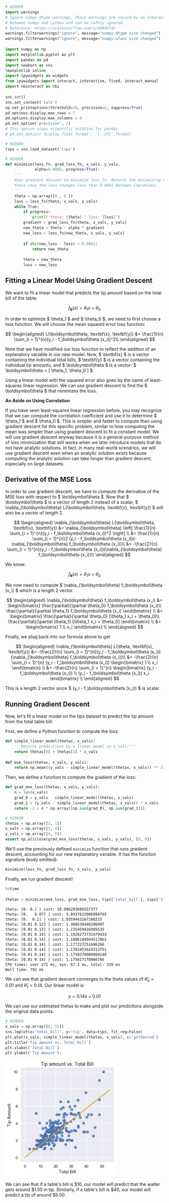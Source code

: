

```python
# HIDDEN
import warnings
# Ignore numpy dtype warnings. These warnings are caused by an interaction
# between numpy and Cython and can be safely ignored.
# Reference: https://stackoverflow.com/a/40846742
warnings.filterwarnings("ignore", message="numpy.dtype size changed")
warnings.filterwarnings("ignore", message="numpy.ufunc size changed")

import numpy as np
import matplotlib.pyplot as plt
import pandas as pd
import seaborn as sns
%matplotlib inline
import ipywidgets as widgets
from ipywidgets import interact, interactive, fixed, interact_manual
import nbinteract as nbi

sns.set()
sns.set_context('talk')
np.set_printoptions(threshold=20, precision=2, suppress=True)
pd.options.display.max_rows = 7
pd.options.display.max_columns = 8
pd.set_option('precision', 2)
# This option stops scientific notation for pandas
# pd.set_option('display.float_format', '{:.2f}'.format)
```


```python
# HIDDEN
tips = sns.load_dataset('tips')
```


```python
# HIDDEN
def minimize(loss_fn, grad_loss_fn, x_vals, y_vals,
             alpha=0.0005, progress=True):
    '''
    Uses gradient descent to minimize loss_fn. Returns the minimizing value of
    theta once the loss changes less than 0.0001 between iterations.
    '''
    theta = np.array([0., 0.])
    loss = loss_fn(theta, x_vals, y_vals)
    while True:
        if progress:
            print(f'theta: {theta} | loss: {loss}')
        gradient = grad_loss_fn(theta, x_vals, y_vals)
        new_theta = theta - alpha * gradient
        new_loss = loss_fn(new_theta, x_vals, y_vals)
        
        if abs(new_loss - loss) < 0.0001:
            return new_theta
        
        theta = new_theta
        loss = new_loss
```

## Fitting a Linear Model Using Gradient Descent

We want to fit a linear model that predicts the tip amount based on the total bill of the table:

$$
f_\boldsymbol\theta (x) = \theta_1 x + \theta_0
$$

In order to optimize $ \theta_1 $ and $ \theta_0 $, we need to first choose a loss function. We will choose the mean squared error loss function:

$$
\begin{aligned}
L(\boldsymbol\theta, \textbf{x}, \textbf{y})
&= \frac{1}{n} \sum_{i = 1}^{n}(y_i - f_\boldsymbol\theta (x_i))^2\\
\end{aligned}
$$

Note that we have modified our loss function to reflect the addition of an explanatory variable in our new model. Now, $ \textbf{x} $ is a vector containing the individual total bills, $ \textbf{y} $ is a vector containing the individual tip amounts, and $ \boldsymbol\theta $ is a vector: $ \boldsymbol\theta = [ \theta_1, \theta_0 ] $.

Using a linear model with the squared error also goes by the name of least-squares linear regression. We can use gradient descent to find the $ \boldsymbol\theta $ that minimizes the loss.

**An Aside on Using Correlation**

If you have seen least-squares linear regression before, you may recognize that we can compute the correlation coefficient and use it to determine $ \theta_1 $ and $ \theta_0 $. This is simpler and faster to compute than using gradient descent for this specific problem, similar to how computing the mean was simpler than using gradient descent to fit a constant model. We will use gradient descent anyway because it is a general-purpose method of loss minimization that still works when we later introduce models that do not have analytic solutions. In fact, in many real-world scenarios, we will use gradient descent even when an analytic solution exists because computing the analytic solution can take longer than gradient descent, especially on large datasets.

## Derivative of the MSE Loss

In order to use gradient descent, we have to compute the derivative of the MSE loss with respect to $ \boldsymbol\theta $. Now that $ \boldsymbol\theta $ is a vector of length 2 instead of a scalar, $ \nabla_{\boldsymbol\theta} L(\boldsymbol\theta, \textbf{x}, \textbf{y}) $ will also be a vector of length 2.

$$
\begin{aligned}
\nabla_{\boldsymbol\theta} L(\boldsymbol\theta, \textbf{x}, \textbf{y})
&= \nabla_{\boldsymbol\theta} \left[ \frac{1}{n} \sum_{i = 1}^{n}(y_i - f_\boldsymbol\theta (x_i))^2 \right] \\
&= \frac{1}{n} \sum_{i = 1}^{n}2 (y_i - f_\boldsymbol\theta (x_i))(- \nabla_{\boldsymbol\theta} f_\boldsymbol\theta (x_i))\\
&= -\frac{2}{n} \sum_{i = 1}^{n}(y_i - f_\boldsymbol\theta (x_i))(\nabla_{\boldsymbol\theta} f_\boldsymbol\theta (x_i))\\
\end{aligned}
$$

We know:

$$
f_\boldsymbol\theta (x) = \theta_1 x + \theta_0
$$

We now need to compute $ \nabla_{\boldsymbol\theta} f_\boldsymbol\theta (x_i) $ which is a length 2 vector.

$$
\begin{aligned}
\nabla_{\boldsymbol\theta} f_\boldsymbol\theta (x_i)
&= \begin{bmatrix}
     \frac{\partial}{\partial \theta_0} f_\boldsymbol\theta (x_i)\\
     \frac{\partial}{\partial \theta_1} f_\boldsymbol\theta (x_i)
   \end{bmatrix} \\
&= \begin{bmatrix}
     \frac{\partial}{\partial \theta_0} [\theta_1 x_i + \theta_0]\\
     \frac{\partial}{\partial \theta_1} [\theta_1 x_i + \theta_0]
   \end{bmatrix} \\
&= \begin{bmatrix}
     1 \\
     x_i
   \end{bmatrix} \\
\end{aligned}
$$

Finally, we plug back into our formula above to get

$$
\begin{aligned}
\nabla_{\boldsymbol\theta} L(\theta, \textbf{x}, \textbf{y})
&= -\frac{2}{n} \sum_{i = 1}^{n}(y_i - f_\boldsymbol\theta (x_i))(\nabla_{\boldsymbol\theta} f_\boldsymbol\theta (x_i))\\
&= -\frac{2}{n} \sum_{i = 1}^{n} (y_i - f_\boldsymbol\theta (x_i)) \begin{bmatrix} 1 \\ x_i \end{bmatrix} \\
&= -\frac{2}{n} \sum_{i = 1}^{n} \begin{bmatrix}
    (y_i - f_\boldsymbol\theta (x_i)) \\
    (y_i - f_\boldsymbol\theta (x_i)) x_i
    \end{bmatrix} \\
\end{aligned}
$$

This is a length 2 vector since $ (y_i - f_\boldsymbol\theta (x_i)) $ is scalar.

## Running Gradient Descent

Now, let's fit a linear model on the tips dataset to predict the tip amount from the total table bill.

First, we define a Python function to compute the loss:


```python
def simple_linear_model(thetas, x_vals):
    '''Returns predictions by a linear model on x_vals.'''
    return thetas[0] + thetas[1] * x_vals

def mse_loss(thetas, x_vals, y_vals):
    return np.mean((y_vals - simple_linear_model(thetas, x_vals)) ** 2)
```

Then, we define a function to compute the gradient of the loss:


```python
def grad_mse_loss(thetas, x_vals, y_vals):
    n = len(x_vals)
    grad_0 = y_vals - simple_linear_model(thetas, x_vals)
    grad_1 = (y_vals - simple_linear_model(thetas, x_vals)) * x_vals
    return -2 / n * np.array([np.sum(grad_0), np.sum(grad_1)])
```


```python
# HIDDEN
thetas = np.array([1, 1])
x_vals = np.array([3, 4])
y_vals = np.array([4, 5])
assert np.allclose(grad_mse_loss(thetas, x_vals, y_vals), [0, 0])
```

We'll use the previously defined `minimize` function that runs gradient descent, accounting for our new explanatory variable. It has the function signature (body omitted):

```python
minimize(loss_fn, grad_loss_fn, x_vals, y_vals)
```

Finally, we run gradient descent!


```python
%%time

thetas = minimize(mse_loss, grad_mse_loss, tips['total_bill'], tips['tip'])
```

    theta: [0. 0.] | cost: 10.896283606557377
    theta: [0.   0.07] | cost: 3.8937622006094705
    theta: [0.  0.1] | cost: 1.9359443267168215
    theta: [0.01 0.12] | cost: 1.388538448286097
    theta: [0.01 0.13] | cost: 1.235459416905535
    theta: [0.01 0.14] | cost: 1.1926273731479433
    theta: [0.01 0.14] | cost: 1.1806184944517062
    theta: [0.01 0.14] | cost: 1.177227251696266
    theta: [0.01 0.14] | cost: 1.1762453624313751
    theta: [0.01 0.14] | cost: 1.1759370980989148
    theta: [0.01 0.14] | cost: 1.175817178966766
    CPU times: user 272 ms, sys: 67.3 ms, total: 339 ms
    Wall time: 792 ms


We can see that gradient descent converges to the theta values of $\hat\theta_0 = 0.01$ and $\hat\theta_1 = 0.14$. Our linear model is:

$$y = 0.14x + 0.01$$


We can use our estimated thetas to make and plot our predictions alongside the original data points.


```python
# HIDDEN
x_vals = np.array([0, 55])
sns.lmplot(x='total_bill', y='tip', data=tips, fit_reg=False)
plt.plot(x_vals, simple_linear_model(thetas, x_vals), c='goldenrod')
plt.title('Tip amount vs. Total Bill')
plt.xlabel('Total Bill')
plt.ylabel('Tip Amount');
```


![png](linear_grad_files/linear_grad_16_0.png)


We can see that if a table's bill is $\$10$, our model will predict that the waiter gets around $\$1.50$ in tip. Similarly, if a table's bill is $\$40$, our model will predict a tip of around $\$6.00$.
